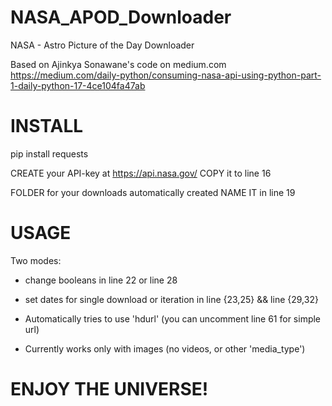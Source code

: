 # NASA_APOD_Downloader
NASA - Astro Picture of the Day Downloader

Based on Ajinkya Sonawane's code on medium.com
https://medium.com/daily-python/consuming-nasa-api-using-python-part-1-daily-python-17-4ce104fa47ab

# INSTALL
pip install requests

CREATE your API-key at https://api.nasa.gov/
COPY it to line 16

FOLDER for your downloads automatically created
NAME IT in line 19

# USAGE

Two modes: 
- change booleans in line 22 or line 28
- set dates for single download or iteration in line {23,25} && line {29,32}

- Automatically tries to use 'hdurl' (you can uncomment line 61 for simple url)
- Currently works only with images (no videos, or other 'media_type')

# ENJOY THE UNIVERSE!
